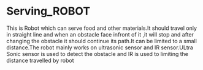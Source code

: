 # Serving_ROBOT
This is Robot which can serve food and other materials.It should travel only in straight line and when an obstacle face infront of it ,it will stop and after changing the obstacle it should continue its path.It can be limited to a small distance.The robot mainly works on ultrasonic sensor and IR sensor.ULtra Sonic sensor is used to detect the obstacle and IR is used to limiting the distance travelled by robot
